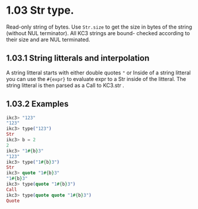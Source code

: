 # 1.03 Str type.

Read-only string of bytes. Use `Str.size` to get the size in bytes
of the string (without NUL terminator). All KC3 strings are bound-
checked according to their size and are NUL terminated.

## 1.03.1 String litterals and interpolation

A string litteral starts with either double quotes `"` or 
Inside of a string litteral you can use the `#{expr}` to evaluate
expr to a Str inside of the litteral. The string litteral is then
parsed as a Call to KC3.str .

## 1.03.2 Examples

```elixir
ikc3> "123"
"123"
ikc3> type("123")
Str
ikc3> b = 2
2
ikc3> "1#{b}3"
"123"
ikc3> type("1#{b}3")
Str
ikc3> quote "1#{b}3"
"1#{b}3"
ikc3> type(quote "1#{b}3")
Call
ikc3> type(quote quote "1#{b}3")
Quote
```
